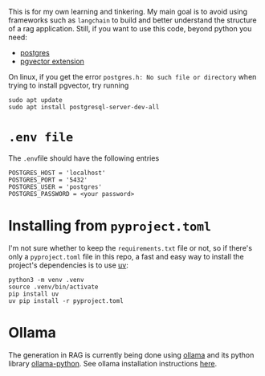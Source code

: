 This is for my own learning and tinkering. My main goal is to avoid using frameworks such as `langchain` to build and better understand the structure of a rag application. Still, if you want to use this code, beyond python you need:


- [postgres](https://www.postgresql.org/)
- [pgvector extension](https://github.com/pgvector/pgvector)

On linux, if you get the error `postgres.h: No such file or directory` when trying to install pgvector, try running

```
sudo apt update
sudo apt install postgresql-server-dev-all
```

# `.env file`

The `.env`file should have the following entries

```
POSTGRES_HOST = 'localhost'
POSTGRES_PORT = '5432'
POSTGRES_USER = 'postgres'
POSTGRES_PASSWORD = <your password>
```

# Installing from `pyproject.toml`

I'm not sure whether to keep the `requirements.txt` file or not, so if there's only a `pyproject.toml` file in this repo, a fast and easy way to install the project's dependencies is to use [uv](https://github.com/astral-sh):

```
python3 -m venv .venv
source .venv/bin/activate
pip install uv
uv pip install -r pyproject.toml
```

# Ollama

The generation in RAG is currently being done using [ollama](https://ollama.com/) and its python library [ollama-python](https://github.com/ollama/ollama-python). See ollama installation instructions [here](https://github.com/ollama/ollama?tab=readme-ov-file).
